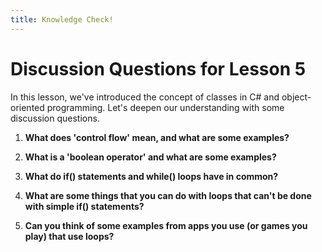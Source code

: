 ```yaml
---
title: Knowledge Check!
---
```


# Discussion Questions for Lesson 5

In this lesson, we've introduced the concept of classes in C# and object-oriented programming. Let's deepen our understanding with some discussion questions.

1. **What does 'control flow' mean, and what are some examples?**

2. **What is a 'boolean operator' and what are some examples?**

3. **What do if() statements and while() loops have in common?**

4. **What are some things that you can do with loops that can't be done with simple if() statements?**

5. **Can you think of some examples from apps you use (or games you play) that use loops?**
